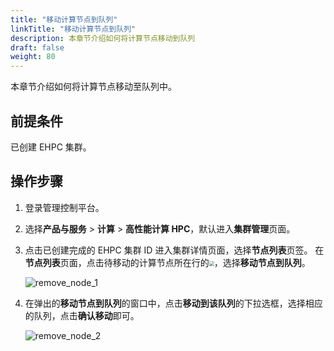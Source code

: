 ```yaml
---
title: "移动计算节点到队列"
linkTitle: "移动计算节点到队列"
description: 本章节介绍如何将计算节点移动到队列
draft: false
weight: 80
---
```


本章节介绍如何将计算节点移动至队列中。

## 前提条件

已创建 EHPC 集群。

## 操作步骤

1. 登录管理控制平台。

2. 选择**产品与服务** > **计算** > **高性能计算 HPC**，默认进入**集群管理**页面。


3. 点击已创建完成的 EHPC 集群 ID 进入集群详情页面，选择**节点列表**页签。 在**节点列表**页面，点击待移动的计算节点所在行的<img src="../../../_images/more_operation.png" style="zoom:50%;" />，选择**移动节点到队列**。

   ![remove_node_1](../../../_images/remove_node_1.png)

4. 在弹出的**移动节点到队列**的窗口中，点击**移动到该队列**的下拉选框，选择相应的队列，点击**确认移动**即可。

   ![remove_node_2](../../../_images/remove_node_2.png)





